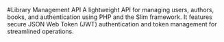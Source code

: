 #Library Management API
A lightweight API for managing users, authors, books, and authentication using PHP and the Slim framework. It features secure JSON Web Token (JWT) authentication and token management for streamlined operations.
